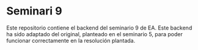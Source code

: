 ﻿# Seminari 9

Este repositorio contiene el backend del seminario 9 de EA. Este backend ha sido adaptado del original, planteado en el seminario 5, para poder funcionar correctamente en la resolución plantada.
